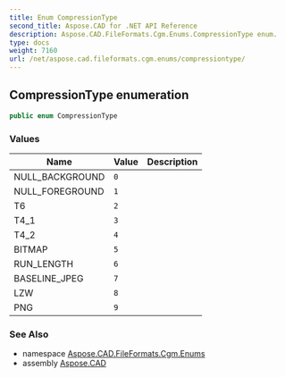 ```yaml
---
title: Enum CompressionType
second_title: Aspose.CAD for .NET API Reference
description: Aspose.CAD.FileFormats.Cgm.Enums.CompressionType enum. 
type: docs
weight: 7160
url: /net/aspose.cad.fileformats.cgm.enums/compressiontype/
---
```

## CompressionType enumeration

```csharp
public enum CompressionType
```

### Values

| Name | Value | Description |
| --- | --- | --- |
| NULL_BACKGROUND | `0` |  |
| NULL_FOREGROUND | `1` |  |
| T6 | `2` |  |
| T4_1 | `3` |  |
| T4_2 | `4` |  |
| BITMAP | `5` |  |
| RUN_LENGTH | `6` |  |
| BASELINE_JPEG | `7` |  |
| LZW | `8` |  |
| PNG | `9` |  |

### See Also

* namespace [Aspose.CAD.FileFormats.Cgm.Enums](../../aspose.cad.fileformats.cgm.enums/)
* assembly [Aspose.CAD](../../)


